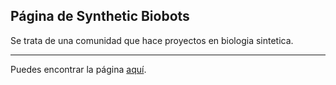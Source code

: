 ## Página de Synthetic Biobots

Se trata de una comunidad que hace proyectos en biologia sintetica.

---
Puedes encontrar la página [aquí](https://synthetic-biobots-page.herokuapp.com).
